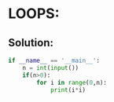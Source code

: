 # LOOPS:

## Solution:

```python
if __name__ == '__main__':
    n = int(input())
    if(n>0):
        for i in range(0,n):
            print(i*i)
```


